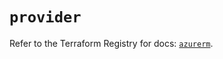 # `provider`

Refer to the Terraform Registry for docs: [`azurerm`](https://registry.terraform.io/providers/hashicorp/azurerm/3.114.0/docs).
